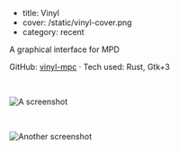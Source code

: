 - title: Vinyl
- cover: /static/vinyl-cover.png
- category: recent

A graphical interface for MPD

GitHub: [vinyl-mpc](https://github.com/darkwater/vinyl-mpc) &middot;
Tech used: Rust, Gtk+3

&nbsp;

![A screenshot](/static/vinyl-collapsed.png)

&nbsp;

![Another screenshot](/static/vinyl-expanded.png)
